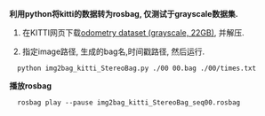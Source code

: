 **利用python将kitti的数据转为rosbag, 仅测试于grayscale数据集.**

 1. 在KITTI网页下载[odometry dataset (grayscale, 22GB)](http://www.cvlibs.net/datasets/kitti/eval_odometry.php), 并解压. 

 2. 指定image路径, 生成的bag名,时间戳路径, 然后运行.
```
  python img2bag_kitti_StereoBag.py ./00 00.bag ./00/times.txt
```

**播放rosbag**
```
  rosbag play --pause img2bag_kitti_StereoBag_seq00.rosbag 
```
